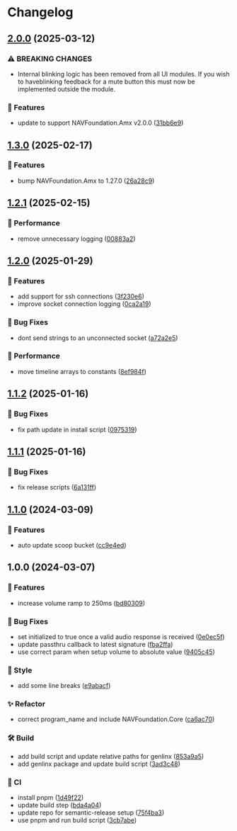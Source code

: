 # Changelog

## [2.0.0](https://github.com/Norgate-AV/NAVDatabase.Amx.ExtronSSP/compare/v1.3.0...v2.0.0) (2025-03-12)

### ⚠ BREAKING CHANGES

- Internal blinking logic has been removed from all UI modules. If you wish to
  haveblinking feedback for a mute button this must now be implemented outside the module.

### 🌟 Features

- update to support NAVFoundation.Amx v2.0.0 ([31bb6e9](https://github.com/Norgate-AV/NAVDatabase.Amx.ExtronSSP/commit/31bb6e99b046c64457aa7581b0a2dc9ef7eeafb8))

## [1.3.0](https://github.com/Norgate-AV/NAVDatabase.Amx.ExtronSSP/compare/v1.2.1...v1.3.0) (2025-02-17)

### 🌟 Features

- bump NAVFoundation.Amx to 1.27.0 ([26a28c9](https://github.com/Norgate-AV/NAVDatabase.Amx.ExtronSSP/commit/26a28c9774a91923b16e31df93ad1b6963cc4de2))

## [1.2.1](https://github.com/Norgate-AV/NAVDatabase.Amx.ExtronSSP/compare/v1.2.0...v1.2.1) (2025-02-15)

### 🚀 Performance

- remove unnecessary logging ([00883a2](https://github.com/Norgate-AV/NAVDatabase.Amx.ExtronSSP/commit/00883a23b4920114afeedc2b51556db4ce0c6f45))

## [1.2.0](https://github.com/Norgate-AV/NAVDatabase.Amx.ExtronSSP/compare/v1.1.2...v1.2.0) (2025-01-29)

### 🌟 Features

- add support for ssh connections ([3f230e6](https://github.com/Norgate-AV/NAVDatabase.Amx.ExtronSSP/commit/3f230e63164028ee059fc839b56ba64166f2adb9))
- improve socket connection logging ([0ca2a19](https://github.com/Norgate-AV/NAVDatabase.Amx.ExtronSSP/commit/0ca2a196da22538f75ebfe64a2069af310a66e10))

### 🐛 Bug Fixes

- dont send strings to an unconnected socket ([a72a2e5](https://github.com/Norgate-AV/NAVDatabase.Amx.ExtronSSP/commit/a72a2e5d72e97c0ca0ba6b79685bfea7bb5a1596))

### 🚀 Performance

- move timeline arrays to constants ([8ef984f](https://github.com/Norgate-AV/NAVDatabase.Amx.ExtronSSP/commit/8ef984fd8ee25013d28be33bf632bfc8d6089f3a))

## [1.1.2](https://github.com/Norgate-AV/NAVDatabase.Amx.ExtronSSP/compare/v1.1.1...v1.1.2) (2025-01-16)

### 🐛 Bug Fixes

- fix path update in install script ([0975319](https://github.com/Norgate-AV/NAVDatabase.Amx.ExtronSSP/commit/0975319295450e9fb68db8881bddac326e723a08))

## [1.1.1](https://github.com/Norgate-AV/NAVDatabase.Amx.ExtronSSP/compare/v1.1.0...v1.1.1) (2025-01-16)

### 🐛 Bug Fixes

- fix release scripts ([6a131ff](https://github.com/Norgate-AV/NAVDatabase.Amx.ExtronSSP/commit/6a131ffc88ffbf4dc09f4860114d05f684059344))

## [1.1.0](https://github.com/Norgate-AV/NAVDatabase.Amx.ExtronSSP/compare/v1.0.0...v1.1.0) (2024-03-09)

### 🌟 Features

- auto update scoop bucket ([cc9e4ed](https://github.com/Norgate-AV/NAVDatabase.Amx.ExtronSSP/commit/cc9e4ed7ff2f489aaddc07a4fcd43cbfaf897ec3))

## 1.0.0 (2024-03-07)

### 🌟 Features

- increase volume ramp to 250ms ([bd80309](https://github.com/Norgate-AV/NAVDatabase.Amx.ExtronSSP/commit/bd803092688613234a828e07935b6f1a2cb564ef))

### 🐛 Bug Fixes

- set initialized to true once a valid audio response is received ([0e0ec5f](https://github.com/Norgate-AV/NAVDatabase.Amx.ExtronSSP/commit/0e0ec5f72e5b8af9518fe68b567772c709d047ed))
- update passthru callback to latest signature ([fba2ffa](https://github.com/Norgate-AV/NAVDatabase.Amx.ExtronSSP/commit/fba2ffa9fd9160675d2597e9d3fee2318b71ee0f))
- use correct param when setup volume to absolute value ([9405c45](https://github.com/Norgate-AV/NAVDatabase.Amx.ExtronSSP/commit/9405c454f98cad07a361fcc201195cc6d73a015e))

### 💅 Style

- add some line breaks ([e9abacf](https://github.com/Norgate-AV/NAVDatabase.Amx.ExtronSSP/commit/e9abacf89478c19a0417eb6b51e1b8ce1df69ddf))

### ✨ Refactor

- correct program_name and include NAVFoundation.Core ([ca6ac70](https://github.com/Norgate-AV/NAVDatabase.Amx.ExtronSSP/commit/ca6ac70d8259e5945b877c71a281dab4c0930a50))

### 🛠️ Build

- add build script and update relative paths for genlinx ([853a9a5](https://github.com/Norgate-AV/NAVDatabase.Amx.ExtronSSP/commit/853a9a5fad58610a54a0ff22d25008d9688953b9))
- add genlinx package and update build script ([3ad3c48](https://github.com/Norgate-AV/NAVDatabase.Amx.ExtronSSP/commit/3ad3c481b602cafb0544454ffd9eb1c3af02746f))

### 🤖 CI

- install pnpm ([1d49f22](https://github.com/Norgate-AV/NAVDatabase.Amx.ExtronSSP/commit/1d49f2278ef2452086ed5d2d69c7371f22075779))
- update build step ([bda4a04](https://github.com/Norgate-AV/NAVDatabase.Amx.ExtronSSP/commit/bda4a049e7ea8bc75fdd4839570bfecb021879c3))
- update repo for semantic-release setup ([75f4ba3](https://github.com/Norgate-AV/NAVDatabase.Amx.ExtronSSP/commit/75f4ba362ea7fd1448273482e04c6d924cb53418))
- use pnpm and run build script ([3cb7abe](https://github.com/Norgate-AV/NAVDatabase.Amx.ExtronSSP/commit/3cb7abe606963d05866229a115f9854646c47689))
